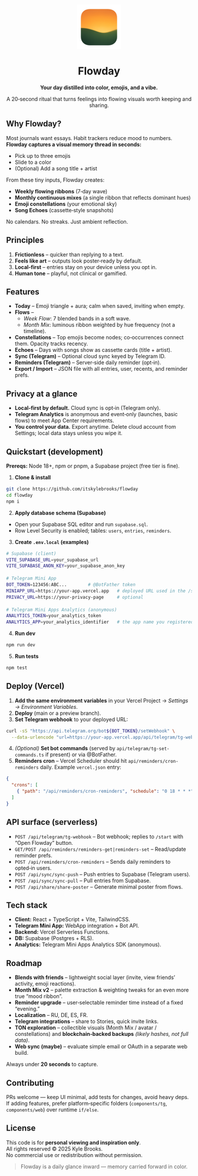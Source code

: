 <div align="center">
  <img src="public/Flowday.png" alt="Flowday" width="120" />
  <h1>Flowday</h1>
  <p><strong>Your day distilled into color, emojis, and a vibe.</strong></p>
  <p>A 20‑second ritual that turns feelings into flowing visuals worth keeping and sharing.</p>
</div>

## Why Flowday?

Most journals want essays. Habit trackers reduce mood to numbers.  
**Flowday captures a visual memory thread in seconds:**

- Pick up to three emojis  
- Slide to a color  
- (Optional) Add a song title + artist  

From these tiny inputs, Flowday creates:

- **Weekly flowing ribbons** (7‑day wave)  
- **Monthly continuous mixes** (a single ribbon that reflects dominant hues)  
- **Emoji constellations** (your emotional sky)  
- **Song Echoes** (cassette‑style snapshots)

No calendars. No streaks. Just ambient reflection.

## Principles

1. **Frictionless** – quicker than replying to a text.  
2. **Feels like art** – outputs look poster‑ready by default.  
3. **Local‑first** – entries stay on your device unless you opt in.  
4. **Human tone** – playful, not clinical or gamified.

## Features

- **Today** – Emoji triangle + aura; calm when saved, inviting when empty.  
- **Flows** –  
  - *Week Flow*: 7 blended bands in a soft wave.  
  - *Month Mix*: luminous ribbon weighted by hue frequency (not a timeline).  
- **Constellations** – Top emojis become nodes; co‑occurrences connect them. Opacity tracks recency.  
- **Echoes** – Days with songs show as cassette cards (title + artist).  
- **Sync (Telegram)** – Optional cloud sync keyed by Telegram ID.  
- **Reminders (Telegram)** – Server‑side daily reminder (opt‑in).  
- **Export / Import** – JSON file with all entries, user, recents, and reminder prefs.

## Privacy at a glance

- **Local‑first by default.** Cloud sync is opt‑in (Telegram only).  
- **Telegram Analytics** is anonymous and event‑only (launches, basic flows) to meet App Center requirements.  
- **You control your data.** Export anytime. Delete cloud account from Settings; local data stays unless you wipe it.

## Quickstart (development)

**Prereqs:** Node 18+, npm or pnpm, a Supabase project (free tier is fine).

1) **Clone & install**
```bash
git clone https://github.com/itskylebrooks/flowday
cd flowday
npm i
```

2) **Apply database schema (Supabase)**
- Open your Supabase SQL editor and run `supabase.sql`.  
- Row Level Security is enabled; tables: `users`, `entries`, `reminders`.

3) **Create `.env.local` (examples)**
```bash
# Supabase (client)
VITE_SUPABASE_URL=your_supabase_url
VITE_SUPABASE_ANON_KEY=your_supabase_anon_key

# Telegram Mini App
BOT_TOKEN=123456:ABC...        # @BotFather token
MINIAPP_URL=https://your-app.vercel.app   # deployed URL used in the /start button
PRIVACY_URL=https://your-privacy-page     # optional

# Telegram Mini Apps Analytics (anonymous)
ANALYTICS_TOKEN=your_analytics_token
ANALYTICS_APP=your_analytics_identifier   # the app name you registered
```

4) **Run dev**
```bash
npm run dev
```

5) **Run tests**
```bash
npm test
```

## Deploy (Vercel)

1) **Add the same environment variables** in your Vercel Project → *Settings → Environment Variables*.  
2) **Deploy** (main or a preview branch).  
3) **Set Telegram webhook** to your deployed URL:
```bash
curl -sS "https://api.telegram.org/bot${BOT_TOKEN}/setWebhook" \
  --data-urlencode "url=https://your-app.vercel.app/api/telegram/tg-webhook"
```
4) *(Optional)* **Set bot commands** (served by `api/telegram/tg-set-commands.ts` if present) or via @BotFather.  
5) **Reminders cron** – Vercel Scheduler should hit `api/reminders/cron-reminders` daily.
Example `vercel.json` entry:
```json
{
  "crons": [
    { "path": "/api/reminders/cron-reminders", "schedule": "0 18 * * *" }
  ]
}
```

## API surface (serverless)

- `POST /api/telegram/tg-webhook` – Bot webhook; replies to `/start` with “Open Flowday” button.  
- `GET/POST /api/reminders/reminders-get|reminders-set` – Read/update reminder prefs.  
- `POST /api/reminders/cron-reminders` – Sends daily reminders to opted‑in users.  
- `POST /api/sync/sync-push` – Push entries to Supabase (Telegram users).  
- `POST /api/sync/sync-pull` – Pull entries from Supabase.  
- `POST /api/share/share-poster` – Generate minimal poster from flows.

## Tech stack

- **Client:** React + TypeScript + Vite, TailwindCSS.  
- **Telegram Mini App:** WebApp integration + Bot API.  
- **Backend:** Vercel Serverless Functions.  
- **DB:** Supabase (Postgres + RLS).  
- **Analytics:** Telegram Mini Apps Analytics SDK (anonymous).

## Roadmap

- **Blends with friends** – lightweight social layer (invite, view friends’ activity, emoji reactions).  
- **Month Mix v2** – palette extraction & weighting tweaks for an even more true “mood ribbon”.  
- **Reminder upgrade** – user‑selectable reminder time instead of a fixed “evening.”  
- **Localization** – RU, DE, ES, FR.  
- **Telegram integrations** – share to Stories, quick invite links.  
- **TON exploration** – collectible visuals (Month Mix / avatar / constellations) and **blockchain‑backed backups** *(likely hashes, not full data)*.  
- **Web sync (maybe)** – evaluate simple email or OAuth in a separate web build.

Always under **20 seconds** to capture.

## Contributing

PRs welcome — keep UI minimal, add tests for changes, avoid heavy deps.  
If adding features, prefer platform‑specific folders (`components/tg`, `components/web`) over runtime `if/else`.

## License

This code is for **personal viewing and inspiration only**.  
All rights reserved © 2025 Kyle Brooks.  
No commercial use or redistribution without permission.

> Flowday is a daily glance inward — memory carried forward in color.

